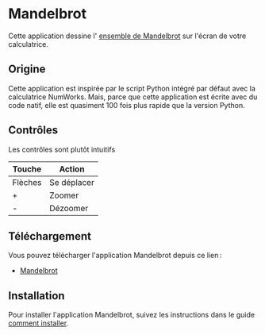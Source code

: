 # Mandelbrot

Cette application dessine l'
[ensemble de Mandelbrot](https://fr.wikipedia.org/wiki/Ensemble_de_Mandelbrot)
sur l'écran de votre calculatrice.

## Origine

Cette application est inspirée par le script Python intégré par défaut avec la
calculatrice NumWorks. Mais, parce que cette application est écrite avec du code
natif, elle est quasiment 100 fois plus rapide que la version Python.

## Contrôles

Les contrôles sont plutôt intuitifs

| Touche     | Action      |
| ---------- | ----------- |
| Flèches    | Se déplacer |
| +          | Zoomer      |
| -          | Dézoomer    |

## Téléchargement

Vous pouvez télécharger l'application Mandelbrot depuis ce lien :

- [Mandelbrot](https://yaya-cout.github.io/Nwagyu/assets/apps/mandelbrot.nwa)

## Installation

Pour installer l'application Mandelbrot, suivez les instructions dans le guide
[comment installer](../help/how-to-install.md).
